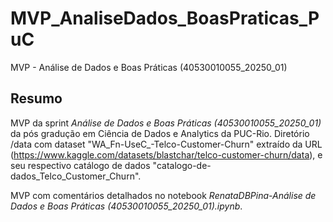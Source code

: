 # MVP_AnaliseDados_BoasPraticas_PuC
MVP - Análise de Dados e Boas Práticas (40530010055_20250_01)

## Resumo

MVP da sprint *Análise de Dados e Boas Práticas (40530010055_20250_01)* da pós gradução em Ciência de Dados e Analytics da PUC-Rio.
Diretório /data com dataset "WA_Fn-UseC_-Telco-Customer-Churn" extraído da URL (https://www.kaggle.com/datasets/blastchar/telco-customer-churn/data), e seu respectivo catálogo de dados "catalogo-de-dados_Telco_Customer_Churn".

MVP com comentários detalhados no notebook *RenataDBPina-Análise de Dados e Boas Práticas (40530010055_20250_01).ipynb*.
